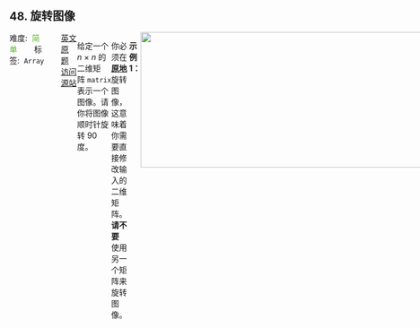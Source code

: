 <div style="font-size: 20px; margin-bottom: 15px; font-weight: bold;">48. 旋转图像</div>
<div style="display: flex; font-size: 14px; justify-content: space-between;"><div><span style="margin-right: 30px;">难度:&nbsp;&nbsp;<label style="color: rgb(90, 183, 38);">简单</label></span><span style="margin-right: 30px;">标签:&nbsp;&nbsp;<code>Array</code></span></div><div><span style="margin-right: 15px;"><a href="https://leetcode.com/problems/rotate-image/">英文原题</a></span><span><a href="https://leetcode-cn.com/problems/rotate-image/">访问源站</a></span></div>
<hr style="height: 1px; margin: 1em 0px;" />
<p>给定一个 <em>n </em>× <em>n</em> 的二维矩阵 <code>matrix</code> 表示一个图像。请你将图像顺时针旋转 90 度。</p>

<p>你必须在<strong><a href="https://baike.baidu.com/item/%E5%8E%9F%E5%9C%B0%E7%AE%97%E6%B3%95" target="_blank"> 原地</a></strong> 旋转图像，这意味着你需要直接修改输入的二维矩阵。<strong>请不要 </strong>使用另一个矩阵来旋转图像。</p>

<p> </p>

<p><strong>示例 1：</strong></p>
<img alt="" src="https://assets.leetcode.com/uploads/2020/08/28/mat1.jpg" style="width: 642px; height: 242px;" />
<pre>
<strong>输入：</strong>matrix = [[1,2,3],[4,5,6],[7,8,9]]
<strong>输出：</strong>[[7,4,1],[8,5,2],[9,6,3]]
</pre>

<p><strong>示例 2：</strong></p>
<img alt="" src="https://assets.leetcode.com/uploads/2020/08/28/mat2.jpg" style="width: 800px; height: 321px;" />
<pre>
<strong>输入：</strong>matrix = [[5,1,9,11],[2,4,8,10],[13,3,6,7],[15,14,12,16]]
<strong>输出：</strong>[[15,13,2,5],[14,3,4,1],[12,6,8,9],[16,7,10,11]]
</pre>

<p><strong>示例 3：</strong></p>

<pre>
<strong>输入：</strong>matrix = [[1]]
<strong>输出：</strong>[[1]]
</pre>

<p><strong>示例 4：</strong></p>

<pre>
<strong>输入：</strong>matrix = [[1,2],[3,4]]
<strong>输出：</strong>[[3,1],[4,2]]
</pre>

<p> </p>

<p><strong>提示：</strong></p>

<ul>
	<li><code>matrix.length == n</code></li>
	<li><code>matrix[i].length == n</code></li>
	<li><code>1 <= n <= 20</code></li>
	<li><code>-1000 <= matrix[i][j] <= 1000</code></li>
</ul>

<hr style="height: 1px; margin: 1em 0px;" />
<strong>第1次解答</strong>
```javascript
/**
 * @param {number[][]} matrix
 * @return {void} Do not return anything, modify matrix in-place instead.
 */
var rotate = function (matrix) {
  const matrixLength = matrix.length;
  const childLength = matrix[0].length;
  /*
        先上下翻转，再主对角线翻转即可
        [1, 2, 3]       [7, 8, 9]       [7, 4, 1]
        [4, 5, 6]  =>   [4, 5, 6]   =>  [8, 5, 2]
        [7, 8, 9]       [1, 2, 3]       [9, 6, 3]
    */

  for (let i = 0; i < matrixLength / 2; i++) {
    // [i, j] 与 [n - i - 1][j] 互换
    for (let j = 0; j < childLength; j++) {
      [matrix[i][j], matrix[matrixLength - i - 1][j]] = [
        matrix[matrixLength - i - 1][j],
        matrix[i][j],
      ];
    }
  }

  for (let i = 0; i < matrixLength; i++) {
    // [i, j] 与 [j, i]
    for (let j = 0; j < i; j++) {
      [matrix[i][j], matrix[j][i]] = [matrix[j][i], matrix[i][j]];
    }
  }
};
```